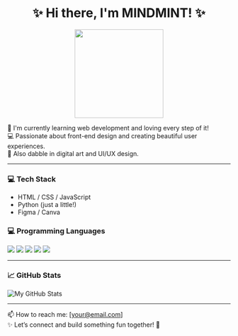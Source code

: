 <h1 align="center">✨ Hi there, I'm MINDMINT! ✨</h1>
<p align="center">
  <img src="https://media.giphy.com/media/du3J3cXyzhj75IOgvA/giphy.gif" width="200">
</p>

🌷 I'm currently learning web development and loving every step of it!  
💻 Passionate about front-end design and creating beautiful user experiences.  
🎨 Also dabble in digital art and UI/UX design.

---

### 💻 Tech Stack
- HTML / CSS / JavaScript
- Python (just a little!)
- Figma / Canva

### 💻 Programming Languages

<p align="left">
  <img src="https://img.shields.io/badge/Python-3776AB?style=for-the-badge&logo=python&logoColor=white"/>
  <img src="https://img.shields.io/badge/C++-00599C?style=for-the-badge&logo=c%2b%2b&logoColor=white"/>
  <img src="https://img.shields.io/badge/C-000000?style=for-the-badge&logo=c&logoColor=white"/>
  <img src="https://img.shields.io/badge/Java-007396?style=for-the-badge&logo=java&logoColor=white"/>
  <img src="https://img.shields.io/badge/PHP-777BB4?style=for-the-badge&logo=php&logoColor=white"/>
</p>


---

### 📈 GitHub Stats
![My GitHub Stats](https://github-readme-stats.vercel.app/api?username=YOUR_USERNAME&show_icons=true&theme=tokyonight)

---

📫 How to reach me: [your@email.com]  
✨ Let’s connect and build something fun together! 💖
